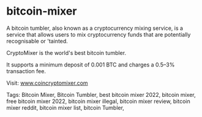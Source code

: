# bitcoin-mixer

A bitcoin tumbler, also known as a cryptocurrency mixing service, is a service that allows users to mix cryptocurrency funds that are potentially recognisable or 'tainted.

CryptoMixer is the world's best bitcoin tumbler. 

It supports a minimum deposit of 0.001 BTC and charges a 0.5–3% transaction fee.

Visit: www.coincryptomixer.com

Tags: Bitcoin Mixer, Bitcoin Tumbler, best bitcoin mixer 2022, bitcoin mixer, free bitcoin mixer 2022, bitcoin mixer illegal, bitcoin mixer review, bitcoin mixer reddit, bitcoin mixer list, bitcoin Tumbler, 


